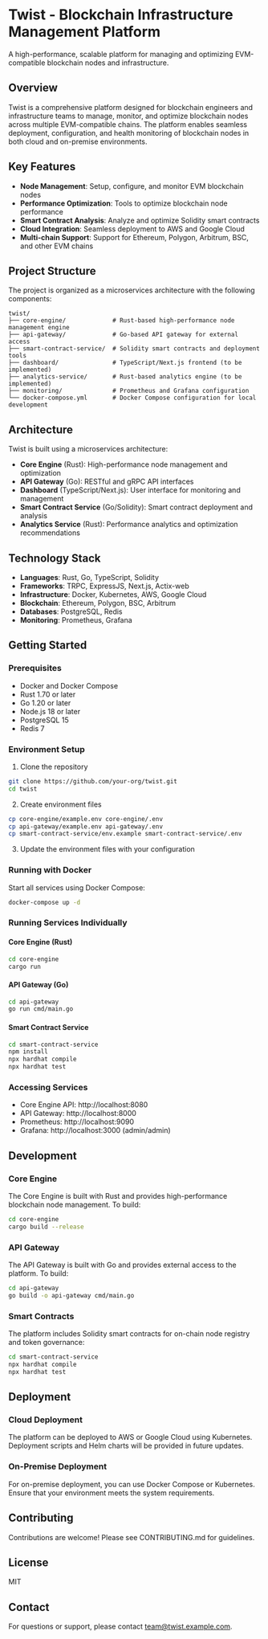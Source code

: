 # Twist - Blockchain Infrastructure Management Platform

A high-performance, scalable platform for managing and optimizing EVM-compatible blockchain nodes and infrastructure.

## Overview

Twist is a comprehensive platform designed for blockchain engineers and infrastructure teams to manage, monitor, and optimize blockchain nodes across multiple EVM-compatible chains. The platform enables seamless deployment, configuration, and health monitoring of blockchain nodes in both cloud and on-premise environments.

## Key Features

- **Node Management**: Setup, configure, and monitor EVM blockchain nodes
- **Performance Optimization**: Tools to optimize blockchain node performance
- **Smart Contract Analysis**: Analyze and optimize Solidity smart contracts
- **Cloud Integration**: Seamless deployment to AWS and Google Cloud
- **Multi-chain Support**: Support for Ethereum, Polygon, Arbitrum, BSC, and other EVM chains

## Project Structure

The project is organized as a microservices architecture with the following components:

```
twist/
├── core-engine/             # Rust-based high-performance node management engine
├── api-gateway/             # Go-based API gateway for external access
├── smart-contract-service/  # Solidity smart contracts and deployment tools
├── dashboard/               # TypeScript/Next.js frontend (to be implemented)
├── analytics-service/       # Rust-based analytics engine (to be implemented)
├── monitoring/              # Prometheus and Grafana configuration
└── docker-compose.yml       # Docker Compose configuration for local development
```

## Architecture

Twist is built using a microservices architecture:

- **Core Engine** (Rust): High-performance node management and optimization
- **API Gateway** (Go): RESTful and gRPC API interfaces
- **Dashboard** (TypeScript/Next.js): User interface for monitoring and management
- **Smart Contract Service** (Go/Solidity): Smart contract deployment and analysis
- **Analytics Service** (Rust): Performance analytics and optimization recommendations

## Technology Stack

- **Languages**: Rust, Go, TypeScript, Solidity
- **Frameworks**: TRPC, ExpressJS, Next.js, Actix-web
- **Infrastructure**: Docker, Kubernetes, AWS, Google Cloud
- **Blockchain**: Ethereum, Polygon, BSC, Arbitrum
- **Databases**: PostgreSQL, Redis
- **Monitoring**: Prometheus, Grafana

## Getting Started

### Prerequisites

- Docker and Docker Compose
- Rust 1.70 or later
- Go 1.20 or later
- Node.js 18 or later
- PostgreSQL 15
- Redis 7

### Environment Setup

1. Clone the repository
```bash
git clone https://github.com/your-org/twist.git
cd twist
```

2. Create environment files
```bash
cp core-engine/example.env core-engine/.env
cp api-gateway/example.env api-gateway/.env
cp smart-contract-service/env.example smart-contract-service/.env
```

3. Update the environment files with your configuration

### Running with Docker

Start all services using Docker Compose:

```bash
docker-compose up -d
```

### Running Services Individually

#### Core Engine (Rust)

```bash
cd core-engine
cargo run
```

#### API Gateway (Go)

```bash
cd api-gateway
go run cmd/main.go
```

#### Smart Contract Service

```bash
cd smart-contract-service
npm install
npx hardhat compile
npx hardhat test
```

### Accessing Services

- Core Engine API: http://localhost:8080
- API Gateway: http://localhost:8000
- Prometheus: http://localhost:9090
- Grafana: http://localhost:3000 (admin/admin)

## Development

### Core Engine

The Core Engine is built with Rust and provides high-performance blockchain node management. To build:

```bash
cd core-engine
cargo build --release
```

### API Gateway

The API Gateway is built with Go and provides external access to the platform. To build:

```bash
cd api-gateway
go build -o api-gateway cmd/main.go
```

### Smart Contracts

The platform includes Solidity smart contracts for on-chain node registry and token governance:

```bash
cd smart-contract-service
npx hardhat compile
npx hardhat test
```

## Deployment

### Cloud Deployment

The platform can be deployed to AWS or Google Cloud using Kubernetes. Deployment scripts and Helm charts will be provided in future updates.

### On-Premise Deployment

For on-premise deployment, you can use Docker Compose or Kubernetes. Ensure that your environment meets the system requirements.

## Contributing

Contributions are welcome! Please see CONTRIBUTING.md for guidelines.

## License

MIT

## Contact

For questions or support, please contact [team@twist.example.com](mailto:team@twist.example.com). 